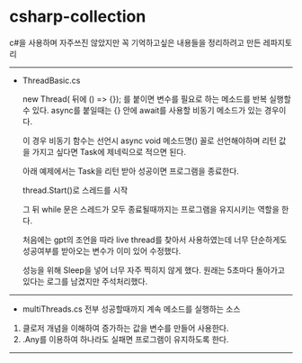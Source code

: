 # csharp-collection
c#을 사용하며 자주쓰진 않았지만 꼭 기억하고싶은 내용들을 정리하려고 만든 레파지토리


------------------------------------------------------------------

  
- ThreadBasic.cs

  new Thread( 뒤에 () => {}); 를 붙이면 변수를 필요로 하는 메소드를 반복 실행할 수 있다.
  async를 붙일때는 {} 안에 await를 사용할 비동기 메소드가 있는 경우이다.
  
  이 경우 비동기 함수는 선언시 async void 메소드명() 꼴로 선언해야하며
  리턴 값을 가지고 싶다면 Task<T>에 제네릭으로 적으면 된다.

  아래 예제에서는 Task<bool>을 리턴 받아 성공이면 프로그램을 종료한다.

  thread.Start()로 스레드를 시작

  그 뒤 while 문은 스레드가 모두 종료될때까지는 프로그램을 유지시키는 역할을 한다.

  처음에는 gpt의 조언을 따라 live thread를 찾아서 사용하였는데
  너무 단순하게도 성공여부를 받아오는 변수가 이미 있어 수정했다.
  
  성능을 위해 Sleep을 넣어 너무 자주 찍히지 않게 했다.
  원래는 5초마다 돌아가고 있다는 로그를 남겼지만 주석처리했다.
  
------------------------------------------------------------------


- multiThreads.cs
전부 성공할때까지 계속 메소드를 실행하는 소스

1. 클로저 개념을 이해하여 증가하는 값을 변수를 만들어 사용한다.
2. .Any를 이용하여 하나라도 실패면 프로그램이 유지하도록 한다.
------------------------------------------------------------------
